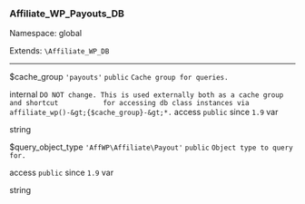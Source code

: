 ### Affiliate_WP_Payouts_DB

Namespace: global

Extends: `\Affiliate_WP_DB`

----


$cache_group
`'payouts'` `public` `Cache group for queries.` 


internal
`DO NOT change. This is used externally both as a cache group and shortcut           for accessing db class instances via affiliate_wp()-&gt;{$cache_group}-&gt;*.` 
access
`public` 
since
`1.9` 
var

string


$query_object_type
`'AffWP\Affiliate\Payout'` `public` `Object type to query for.` 


access
`public` 
since
`1.9` 
var

string

